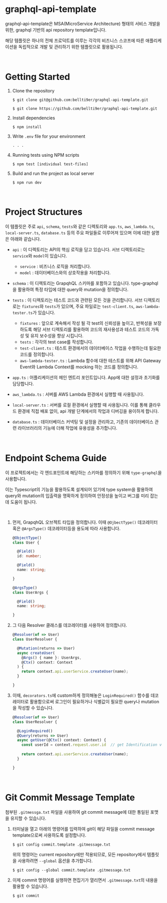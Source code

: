 # graphql-api-template
graphql-api-template은 MSA(MicroService Architecture) 형태의 서비스 개발을 위한, graphql 기반의 api repository template입니다.

해당 템플릿은 하나의 전체 프로덕트를 이루는 각각의 비즈니스 스코프에 따른 애플리케이션을 독립적으로 개발 및 관리하기 위한 템플릿으로 활용됩니다. 

</br>

# Getting Started
1. Clone the repository

    ```shell
    $ git clone git@github.com:bellti9er/graphql-api-template.git

    $ git clone https://github.com/bellti9er/graphql-api-template.git
    ```




2. Install dependencies

    ```shell
    $ npm install
    ```




3. Write `.env` file for your environment

    ```txt
    . . . 
    ```



4. Running tests using NPM scripts

    ```shell
    $ npm test [individual test-files]
    ```



5. Build and run the project as local server

    ```shell
    $ npm run dev
    ```

</br>

# Project Structures
이 템플릿은 주로 `api`, `schema`, `tests`와 같은 디렉토리와 `app.ts`, `aws_lambda.ts`, `local-server.ts`, `database.ts` 등의 주요 파일들로 이루어져 있으며 이에 대한 설명은 아래와 같습니다. 

- `api` : 이 디렉토리는 API의 핵심 로직을 담고 있습니다. 서브 디렉토리로는 `service`와 `model`이 있습니다.

  - `service` : 비즈니스 로직을 처리합니다.
  - `model` : 데이터베이스와의 상호작용을 처리합니다.

- `schema` : 이 디렉토리는 GrapqhQL 스키마를 포함하고 있습니다. type-graphql을 활용하여 특정 타입에 대한 query와 mutation을 정의합니다.

- `tests` : 이 디렉토리는 테스트 코드와 관련된 모든 것을 관리합니다. 서브 디렉토리로는 `fixtures`와 `tests`가 있으며, 주요 파일로는 `test-client.ts`, `aws-lambda-tester.ts`가 있습니다. 

  - `fixtures` : 앞으로 계속해서 작성 될 각 test의 신뢰성을 높이고, 반복성을 보장하도록 해당 서브 디렉토리를 활용하여 코드의 재사용성과 테스트 코드의 가독성 및 유지 보수성을 향상 시킵니다.
  - `tests` : 각각의 test case를 작성합니다.
  - `test-client.ts` : 테스트 환경에서의 데이터베이스 작업을 수행하는데 필요한 코드를 정의합니다.
  - `aws-lambda-tester.ts` : Lambda 함수에 대한 테스트를 위해 API Gateway Event와 Lambda Context를 mocking 하는 코드를 정의합니다.

- `app.ts` : 어플리케이션의 메인 엔트리 포인트입니다. App에 대한 설정과 초기화를 담당합니다.
- `aws_lambda.ts` : 서버를 AWS Lambda 환경에서 실행할 때 사용됩니다. 
- `local-server.ts` : 서버를 로컬 환경에서 실행할 때 사용됩니다. 이를 통해 클라우드 환경에 직접 배포 없이, api 개발 단계에서의 작업과 디버깅을 용이하게 합니다.
- `database.ts` : 데이터베이스 커넥팅 및 설정을 관리하고, 기존의 데이터베이스 관련 라이브러리의 기능에 더해 작업에 유용성을 추가합니다.


</br>

# Endpoint Schema Guide

이 프로젝트에서는 각 엔드포인트에 해당하는 스키마를 정의하기 위해 `type-graphql`을 사용합니다. 


이는 Typescript의 기능을 활용하도록 설계되어 있기에 type system을 활용하여 query와 mutation의 입출력을 명확하게 정의하여 안정성을 높이고 버그를 미리 잡는데 도움이 됩니다. 

</br>


1. 먼저, GrapqhQL 오브젝트 타입을 정의합니다. 이때 `@OjbectType()` 데코레이터 혹은 `@ArgsType()` 데코레이터등을 용도에 따라 사용합니다.

    ```typescript
    @ObjectType()
    class User {

      @Field()
      id: number;

      @Field()
      name: string;

    }

    @ArgsType()
    class UserArgs {

      @Field()
      name: string;

    }
    ```




2. 그 다음 Resolver 클래스를 데코레이터를 사용하여 정의합니다.

    ```typescript
    @Resolver(of => User)
    class UserResolver {

      @Mutation(returns => User)
      async createUser(
        @Args() { name }: UserArgs, 
        @Ctx() context: Context
      ) {
        return context.api.userService.createUser(name);
      }

    }
    ```




3. 이때, `decorators.ts`에 custom하게 정의해놓은 `LoginRequired()` 함수를 데코레이터로 활용함으로써 로그인이 필요하거나 식별값이 필요한 query나 mutation을 작성할 수 있습니다. 

    ```typescript
    @Resolver(of => User)
    class UserResolver {

      @LoginRequired()
      @Query(returns => User)
      async getUser(@Ctx() context: Context) {
        const userId = context.request.user.id  // get Identification value with auth token
          
        return context.api.userService.createUser(name);
      }

    }
    ```

</br>

# Git Commit Message Template

첨부된 `.gitmessga.txt` 파일을 사용하여 git commit message에 대한 통일된 포맷을 유지할 수 있습니다.

1. 터미널을 열고 아래의 명령어를 입력하여 git이 해당 파일을 commit message template으로써 사용하도록 설정합니다.

    ```shell
    $ git config commit.template .gitmessage.txt
    ```

    위의 명령어는 current repository에만 적용되므로, 모든 repository에서 템플릿을 사용하려면 `--global` 옵션을 추가합니다.

    ```shell
    $ git config --global commit.template .gitmessage.txt 
    ```




2. 이제 commit 명령어를 실행하면 편집기가 열리면서 `.gitmessage.txt`의 내용을 활용할 수 있습니다.

    ```shell
    $ git commit
    ```
